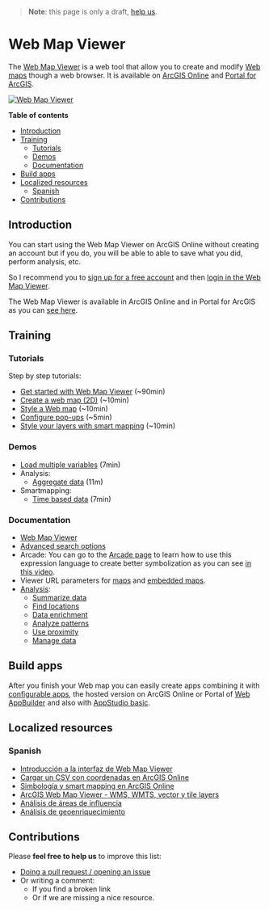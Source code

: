 > **Note**: this page is only a draft, [help us](#contributions).

# Web Map Viewer
The [Web Map Viewer](https://www.arcgis.com/home/webmap/viewer.html) is a web tool that allow you to create and modify [Web maps](../../open-specifications/web-map/README.md) though a web browser. It is available on [ArcGIS Online](../arcgis-online/README.md) and [Portal for ArcGIS](../arcgis-enterprise/portal-for-arcgis/README.md).

[![Web Map Viewer](images/web-map-viewer.png)](https://www.arcgis.com/home/webmap/viewer.html)

<!-- START doctoc generated TOC please keep comment here to allow auto update -->
<!-- DON'T EDIT THIS SECTION, INSTEAD RE-RUN doctoc TO UPDATE -->
**Table of contents**

- [Introduction](#introduction)
- [Training](#training)
  - [Tutorials](#tutorials)
  - [Demos](#demos)
  - [Documentation](#documentation)
- [Build apps](#build-apps)
- [Localized resources](#localized-resources)
  - [Spanish](#spanish)
- [Contributions](#contributions)

<!-- END doctoc generated TOC please keep comment here to allow auto update -->

## Introduction

You can start using the Web Map Viewer on ArcGIS Online without creating an account but if you do, you will be able to able to save what you did, perform analysis, etc.

So I recommend you to [sign up for a free account](https://developers.arcgis.com/sign-up/) and then [login in the Web Map Viewer](https://www.arcgis.com/home/webmap/viewer.html).

The Web Map Viewer is available in ArcGIS Online and in Portal for ArcGIS as you can [see here](http://server.arcgis.com/en/portal/latest/use/create-map-apps.htm).

## Training

### Tutorials
Step by step tutorials:
* [Get started with Web Map Viewer](https://learn.arcgis.com/en/projects/get-started-with-arcgis-online) (~90min)
* [Create a web map (2D)](https://developers.arcgis.com/labs/design/create-a-web-map/) (~10min)
* [Style a Web map](https://developers.arcgis.com/labs/design/style-a-web-map/)  (~10min)
* [Configure pop-ups](https://developers.arcgis.com/labs/design/configure-pop-ups/) (~5min)
* [Style your layers with smart mapping](https://developers.arcgis.com/labs/design/style-your-layers-with-smart-mapping/)  (~10min)

### Demos
  * [Load multiple variables](http://hhkaos.github.io/youtube-embed-portion/?v=gHhV44rdPBA&s=8s&e=7m09s&l=false&m=false) (7min)
  * Analysis:
    * [Aggregate data](http://odoe.net/blog/aggregate-data-arcgis-online/) (11m)
  * Smartmapping:
    * [Time based data](http://odoe.net/blog/time-based-smart-mapping-arcgis-online/) (7min)

### Documentation
* [Web Map Viewer](http://doc.arcgis.com/en/arcgis-online/create-maps/create-maps-and-apps.htm#ESRI_SECTION1_5F09915A38324AE6BD5B24368D644453)
* [Advanced search options](http://doc.arcgis.com/en/arcgis-online/reference/search.htm)
* Arcade: You can go to the [Arcade page](../../arcade/README.md) to learn how to use this expression language to create better symbolization as you can see [in this video](https://youtu.be/pmZmQlrOho8?t=3m7s).
* Viewer URL parameters for [maps](http://doc.arcgis.com/en/arcgis-online/reference/use-url-parameters.htm)
  and [embedded maps](http://doc.arcgis.com/en/arcgis-online/reference/embed-map-parameters.htm).
* [Analysis](http://doc.arcgis.com/en/arcgis-online/analyze/):
  * [Summarize data](http://doc.arcgis.com/en/arcgis-online/analyze/perform-analysis.htm#ESRI_SECTION1_B222A3C999C74BBBA717278E05279DBF)
  * [Find locations](http://doc.arcgis.com/en/arcgis-online/analyze/perform-analysis.htm#ESRI_SECTION1_60545275DD404D9F95F5BD1E7A5F42E2)
  * [Data enrichment](http://doc.arcgis.com/en/arcgis-online/analyze/perform-analysis.htm#ESRI_SECTION1_A8FF14C40E6049ADB45BA2124F5D702D)
  * [Analyze patterns](http://doc.arcgis.com/en/arcgis-online/analyze/perform-analysis.htm#ESRI_SECTION1_B36DE51FB18B4D609C65E36B37DC0C0E)
  * [Use proximity](http://doc.arcgis.com/en/arcgis-online/analyze/perform-analysis.htm#ESRI_SECTION1_2EF24808665E4E028F9AED9E438D9E9D)
  * [Manage data](http://doc.arcgis.com/en/arcgis-online/analyze/perform-analysis.htm#ESRI_SECTION1_5A5BE432AC8F46D89BD446327098ACBB)

## Build apps

After you finish your Web map you can easily create apps combining it with [configurable apps](../configurable-apps/README.md), the hosted version on ArcGIS Online or Portal of [Web AppBuilder](../web-appbuilder/README.md) and also with [AppStudio basic](../appstudio/README.md).

## Localized resources

### Spanish
* [Introducción a la interfaz de Web Map Viewer](https://www.youtube.com/watch?v=hM_-Ta_27a8)
* [Cargar un CSV con coordenadas en ArcGIS Online](https://www.youtube.com/watch?v=tHy3ecKKZTM)
* [Simbología y smart mapping en ArcGIS Online](https://www.youtube.com/watch?v=WZ0IHyOtqMk)
* [ArcGIS Web Map Viewer - WMS, WMTS, vector y tile layers](https://www.youtube.com/watch?v=UT4u0P6XTtI&feature=youtu.be)
* [Análisis de áreas de influencia](https://www.youtube.com/watch?v=vTLlRVCurtA)
* [Análisis de geoenriquecimiento](https://www.youtube.com/watch?v=MvKPced5oI8)

## Contributions
Please **feel free to help us** to improve this list:

* [Doing a pull request / opening an issue](https://github.com/hhkaos/awesome-arcgis#contributions)
* Or writing a comment:
  * If you find a broken link
  * Or if we are missing a nice resource.
